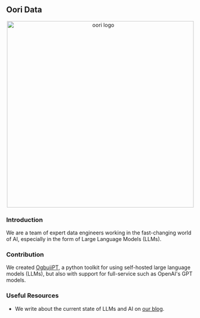 ## Oori Data

<!--

**Here are some ideas to get you started:**

🙋‍♀️ A short introduction - what is your organization all about?
🌈 Contribution guidelines - how can the community get involved?
👩‍💻 Useful resources - where can the community find your docs? Is there anything else the community should know?
🍿 Fun facts - what does your team eat for breakfast?
🧙 Remember, you can do mighty things with the power of [Markdown](https://docs.github.com/github/writing-on-github/getting-started-with-writing-and-formatting-on-github/basic-writing-and-formatting-syntax)
-->

<p align="center">
  <img src="https://www.oori.dev/assets/branding/oori_TextLogo_FullColor.png" alt="oori logo" width="500px"/>
</p>

### Introduction
We are a team of expert data engineers working in the fast-changing world of AI, especially in the form of Large Language Models (LLMs). 

### Contribution
We created [OgbujiPT](https://github.com/OoriData/OgbujiPT), a python toolkit for using self-hosted large language models (LLMs), 
but also with support for full-service such as OpenAI's GPT models. 

### Useful Resources
- We write about the current state of LLMs and AI on [our blog](oori.dev/blog).

